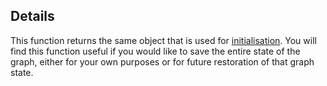 ## Details

This function returns the same object that is used for [initialisation](#core/initialisation).  You will find this function useful if you would like to save the entire state of the graph, either for your own purposes or for future restoration of that graph state.